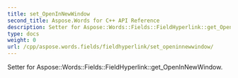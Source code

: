 ```yaml
---
title: set_OpenInNewWindow
second_title: Aspose.Words for C++ API Reference
description: Setter for Aspose::Words::Fields::FieldHyperlink::get_OpenInNewWindow. 
type: docs
weight: 0
url: /cpp/aspose.words.fields/fieldhyperlink/set_openinnewwindow/
---
```


Setter for Aspose::Words::Fields::FieldHyperlink::get_OpenInNewWindow. 

